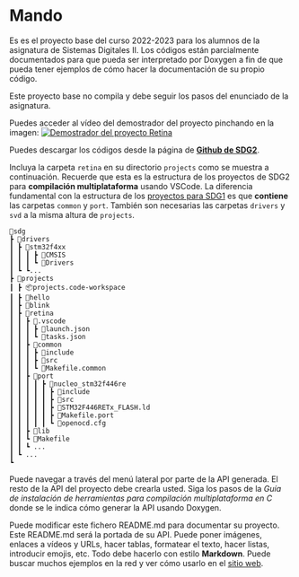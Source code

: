 # Mando
Es es el proyecto base del curso 2022-2023 para los alumnos de la asignatura de Sistemas Digitales II. 
Los códigos están parcialmente documentados para que pueda ser interpretado por Doxygen a fin de que pueda tener ejemplos de cómo hacer la documentación de su propio código.

Este proyecto base no compila y debe seguir los pasos del enunciado de la asignatura. 

Puedes acceder al vídeo del demostrador del proyecto pinchando en la imagen:
[![Demostrador del proyecto Retina](https://github.com/sdg2DieUpm/retina/blob/assets/images/rgb_led_system_midjourney.png?raw=true)](https://youtu.be/7yMZnfwStgs "Demostrador del proyecto Retina. Imagen generada con Midjourney.")

Puedes descargar los códigos desde la página de **[Github de SDG2](https://github.com/sdg2DieUpm/retina)**.

Incluya la carpeta `retina` en su directorio `projects` como se muestra a continuación. Recuerde que esta es la estructura de los proyectos de SDG2 para **compilación multiplataforma** usando VSCode. La diferencia fundamental con la estructura de los [proyectos para SDG1](https://sdg1dieupm.github.io/c_basics/) es que **contiene** las carpetas `common` y `port`. También son necesarias las carpetas `drivers` y `svd` a la misma altura de `projects`. 

```
📂sdg
┣ 📂drivers
┃ ┣ 📂stm32f4xx
┃ ┃ ┃ ┣ 📂CMSIS
┃ ┃ ┃ ┗ 📂Drivers
┃ ┗ ┗...
┣ 📂projects
┃ ┣ 📦projects.code-workspace
┃ ┣ 📂hello
┃ ┣ 📂blink
┃ ┣ 📂retina
┃ ┃ ┣ 📂.vscode    
┃ ┃ ┃ ┣ 📜launch.json
┃ ┃ ┃ ┗ 📜tasks.json
┃ ┃ ┣ 📂common
┃ ┃ ┃ ┣ 📂include
┃ ┃ ┃ ┣ 📂src
┃ ┃ ┃ ┗ 📜Makefile.common
┃ ┃ ┣ 📂port
┃ ┃ ┃ ┃ ┣ 📂nucleo_stm32f446re
┃ ┃ ┃ ┃ ┃ ┣ 📂include
┃ ┃ ┃ ┃ ┃ ┣ 📂src
┃ ┃ ┃ ┃ ┃ ┣ 📜STM32F446RETx_FLASH.ld
┃ ┃ ┃ ┃ ┃ ┣ 📜Makefile.port
┃ ┃ ┃ ┃ ┃ ┗ 📜openocd.cfg
┃ ┃ ┣ 📂lib
┃ ┃ ┗ 📜Makefile
┃ ┃ ┗ ...
┃ ┗ ...
┗
```
Puede navegar a través del menú lateral por parte de la API generada. El resto de la API del proyecto debe crearla usted. Siga los pasos de la *Guía de instalación de herramientas para compilación multiplataforma en C* donde se le indica cómo generar la API usando Doxygen.

Puede modificar este fichero README.md para documentar su proyecto. Este README.md será la portada de su API. Puede poner imágenes, enlaces a vídeos y URLs, hacer tablas, formatear el texto, hacer listas, introducir emojis, etc. Todo debe hacerlo con estilo **Markdown**. Puede buscar muchos ejemplos en la red y ver cómo usarlo en el [sitio web](https://www.markdownguide.org/basic-syntax/).
